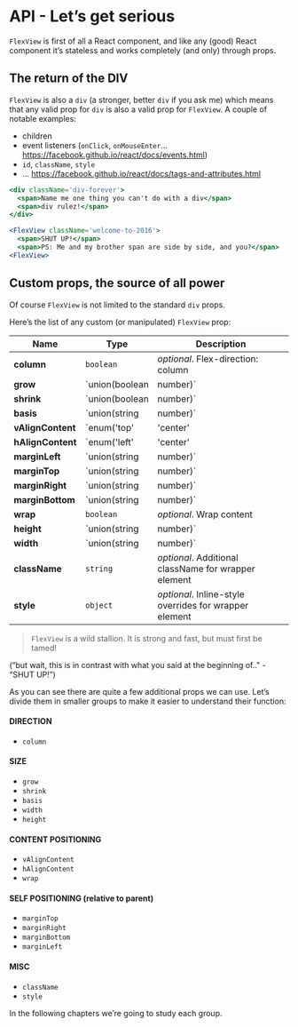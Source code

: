 # API - Let’s get serious

`FlexView` is first of all a React component, and like any (good) React component it’s stateless and works completely (and only) through props.

## The return of the DIV

`FlexView` is also a `div` (a stronger, better `div` if you ask me) which means that any valid prop for `div` is also a valid prop for `FlexView`. A couple of notable examples:

- children
- event listeners (`onClick`, `onMouseEnter`... https://facebook.github.io/react/docs/events.html)
- `id`, `className`, `style`
- ... https://facebook.github.io/react/docs/tags-and-attributes.html


```jsx
<div className='div-forever'>
  <span>Name me one thing you can't do with a div</span>
  <span>div rulez!</span>
</div>
```

```jsx
<FlexView className='welcome-to-2016'>
  <span>SHUT UP!</span>
  <span>PS: Me and my brother span are side by side, and you?</span>
<FlexView>
```

## Custom props, the source of all power

Of course `FlexView` is not limited to the standard `div` props.

Here’s the list of any custom (or manipulated) `FlexView` prop:

Name | Type | Description
-----|------|------------
**column** | `boolean` | _optional_. Flex-direction: column
**grow** | `union(boolean|number)` | _optional_. Flex-grow property (for parent primary axis)
**shrink** | `union(boolean|number)` | _optional_. Flex-shrink property
**basis** | `union(string|number)`| _optional_. Flex-basis property
**vAlignContent** | `enum('top'|'center'|'bottom')` | _optional_. Align content vertically
**hAlignContent** | `enum('left'|'center'|'right')` | _optional_. Align content horizontally
**marginLeft** | `union(string|number)` | _optional_. Margin-left property ("auto" to align self right)
**marginTop** | `union(string|number)` | _optional_. Margin-top property ("auto" to align self bottom)
**marginRight** | `union(string|number)` | _optional_. Margin-right property ("auto" to align self left)
**marginBottom** | `union(string|number)` | _optional_. Margin-bottom property ("auto" to align self top)
**wrap** | `boolean` | _optional_. Wrap content
**height** | `union(string|number)` | _optional_. Height property (for parent secondary axis)
**width** | `union(string|number)` | _optional_. Width property (for parent secondary axis)
**className** | `string` | _optional_. Additional className for wrapper element
**style** | `object` | _optional_. Inline-style overrides for wrapper element

> `FlexView` is a wild stallion. It is strong and fast, but must first be tamed!

(“but wait, this is in contrast with what you said at the beginning of.." - “SHUT UP!”)

As you can see there are quite a few additional props we can use.
Let’s divide them in smaller groups to make it easier to understand their function:


#### DIRECTION
- `column`


#### SIZE
- `grow`
- `shrink`
- `basis`
- `width`
- `height`


#### CONTENT POSITIONING
- `vAlignContent`
- `hAlignContent`
- `wrap`


#### SELF POSITIONING (relative to parent)
- `marginTop`
- `marginRight`
- `marginBottom`
- `marginLeft`


#### MISC
- `className`
- `style`

In the following chapters we’re going to study each group.
